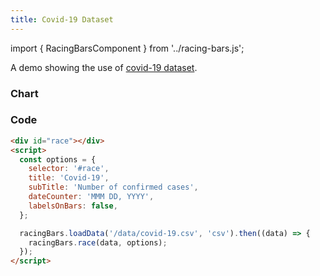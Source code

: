 ```yaml
---
title: Covid-19 Dataset
---
```


import { RacingBarsComponent } from '../racing-bars.js';

A demo showing the use of [covid-19 dataset](/docs/sample-datasets#covid-19).

<!--truncate-->

### Chart

<div className="gallery">
  <RacingBarsComponent
    dataUrl="/data/covid-19.csv"
    dataType="csv"
    title="Covid-19"
    subTitle="Number of confirmed cases"
    dateCounter="MMM DD, YYYY"
    labelsOnBars={false}
/>

</div>

### Code

```html
<div id="race"></div>
<script>
  const options = {
    selector: '#race',
    title: 'Covid-19',
    subTitle: 'Number of confirmed cases',
    dateCounter: 'MMM DD, YYYY',
    labelsOnBars: false,
  };

  racingBars.loadData('/data/covid-19.csv', 'csv').then((data) => {
    racingBars.race(data, options);
  });
</script>
```

